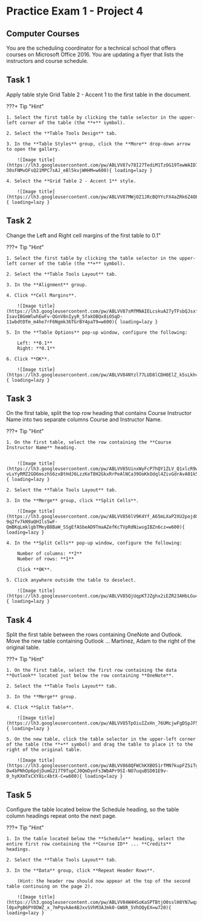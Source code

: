 # Practice Exam 1 - Project 4

## Computer Courses

You are the scheduling coordinator for a technical school that offers courses on Microsoft Office 2016. You are updating a flyer that lists the instructors and course schedule.

## Task 1
 
Apply table style Grid Table 2 - Accent 1 to the first table in the document.

???+ Tip "Hint"

    1. Select the first table by clicking the table selector in the upper-left corner of the table (the **+** symbol).

    2. Select the **Table Tools Design** tab.

    3. In the **Table Styles** group, click the **More** drop-down arrow to open the gallery.

        ![Image title](https://lh3.googleusercontent.com/pw/ABLVV87v78I27TediM1TzOG19TewWAID79jnNlmnlJFxLBhipr2qFJlnsIOUHrJuvvyu7tMO2t5q8ANLxLyQ7Sd-30sFNMvOFsQ21MPC7sAJ_eBl5kvjWHHM=w600){ loading=lazy }

    4. Select the **Grid Table 2 - Accent 1** style.

        ![Image title](https://lh3.googleusercontent.com/pw/ABLVV87MWjOZ1JRcBQYYcFX4aZRk6Z4OEb9_sThFtXSJkVUAyI71OB3avCWwQ8qIGcX3JaG5wWb0MS0LPbftuKaUniI0Qngy0DI4rzJC3bjeC819S88KKgmB=w600){ loading=lazy }

## Task 2

Change the Left and Right cell margins of the first table to 0.1"

???+ Tip "Hint"

    1. Select the first table by clicking the table selector in the upper-left corner of the table (the **+** symbol).

    2. Select the **Table Tools Layout** tab.

    3. In the **Alignment** group.

    4. Click **Cell Margins**.

        ![Image title](https://lh3.googleusercontent.com/pw/ABLVV87sMfMNAIELcskuA27yTFsbQJsxfLnThxhX0S-IsavIBGmWlwhEwFv-QGnV8nIyyR_5fakOBQx8iOSqD-11wbdtDTm_m4he7rF6Ngmk36TGrBY4paT9=w600){ loading=lazy }

    5. In the **Table Options** pop-up window, configure the following:

        Left: **0.1**  
        Right: **0.1**

    6. Click **OK**.

        ![Image title](https://lh3.googleusercontent.com/pw/ABLVV84NYzl77LUD8lCDH0ElZ_k5sLkhvM_DdlsTri9iND5C1tfhLdhUo3P6PerFVK2lLYFTd2Oocp0kvPshNuiJCnJQdd8VUbSGv9tJJ0SX0r2liHKv8o33=w480){ loading=lazy }

## Task 3

On the first table, split the top row heading that contains Course Instructor Name into two separate columns Course and Instructor Name.

???+ Tip "Hint"

    1. On the first table, select the row containing the **Course Instructor Name** heading.

 
        ![Image title](https://lh3.googleusercontent.com/pw/ABLVV85UinxWyFcP7hQY1ZLV_Q1xlcR9wW6dtJ10-vLvYyRMZ2GO6mszhS6zxBtHdJ6LzzKeT8H2GkxRrPeAlNCa39OoKkOdql4ZivGdrAvA01k5_pabhbVS=w480){ loading=lazy }

    2. Select the **Table Tools Layout** tab.

    3. In the **Merge** group, click **Split Cells**.

        ![Image title](https://lh3.googleusercontent.com/pw/ABLVV856lV9K4Yf_A65mLXaP2XU2pojdG7pl_5t_Z-9q2fv7kN9aQHIls5wF-QmBKqLmklgbTMeyB8BaW_SSgEfASbeAD9TmaAZefKcTVpRdNiwsgIBZn6cz=w600){ loading=lazy }

    4. In the **Split Cells** pop-up window, configure the following:

        Number of columns: **2**  
        Number of rows: **1**  
        
        Click **OK**.

    5. Click anywhere outside the table to deselect.

        ![Image title](https://lh3.googleusercontent.com/pw/ABLVV85QjUqpKTJZghx2iEZR23AHbLGu4ZaFMyqgJEDJHXDyMft8oA9POhdWCKuyJpdTC0a7FW4HLHTw5oUpb9BPGNkg9ma7TiKQVIAuedJvMt3M6jFv4G68=w480){ loading=lazy }

## Task 4

Split the first table between the rows containing OneNote and Outlook. Move the new table containing Outlook … Martinez, Adam to the right of the original table.

???+ Tip "Hint"

    1. On the first table, select the first row containing the data **Outlook** located just below the row containing **OneNote**.

    2. Select the **Table Tools Layout** tab.

    3. In the **Merge** group.

    4. Click **Split Table**.
 
        ![Image title](https://lh3.googleusercontent.com/pw/ABLVV85TpOiuIZxHn_76UMcjwFgDSpJF5hnDJZcY6wFmSO4MAEwlCwJTZlvRgRRFJo6E_xO0AIFXrZcRUPTqmRWIe_ZwUuaSCI9fLQgTg9NdlZ5UIKOWOZQ7=w600){ loading=lazy }

    5. On the new table, click the table selector in the upper-left corner of the table (the **+** symbol) and drag the table to place it to the right of the original table.

        ![Image title](https://lh3.googleusercontent.com/pw/ABLVV868QFWChKXBO51rfMN7kupFZSiTgKjA99-Dw4bPNhOp6pdjDumG217T9TupCJ0QmDynFs3WbAPr9SI-NO7uquBSD01E9v-0_hyKXmTxCXY8ic4btX-C=w600){ loading=lazy }

## Task 5

Configure the table located below the Schedule heading, so the table column headings repeat onto the next page.

???+ Tip "Hint"

    1. In the table located below the **Schedule** heading, select the entire first row containing the **Course ID** ... **Credits** headings.

    2. Select the **Table Tools Layout** tab.

    3. In the **Data** group, click **Repeat Header Rows**.

        (Hint: the header row should now appear at the top of the second table continuing on the page 2).

        ![Image title](https://lh3.googleusercontent.com/pw/ABLVV84W4HSoKaSPTBtjO0sslH8YN7wqxaEAh_w_4KYIoLKQKa4gFR5XeKrHMijXy-l0pxPgB6PY0DWZ_x_7mPqvkAe4BJxvSVhM3AJmk0-GW8R_5VhOQyEX=w720){ loading=lazy }